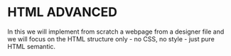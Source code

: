 # HTML ADVANCED
In this we will implement from scratch a webpage from a designer file and we will focus on the HTML structure only - no CSS, no style - just pure HTML semantic.
